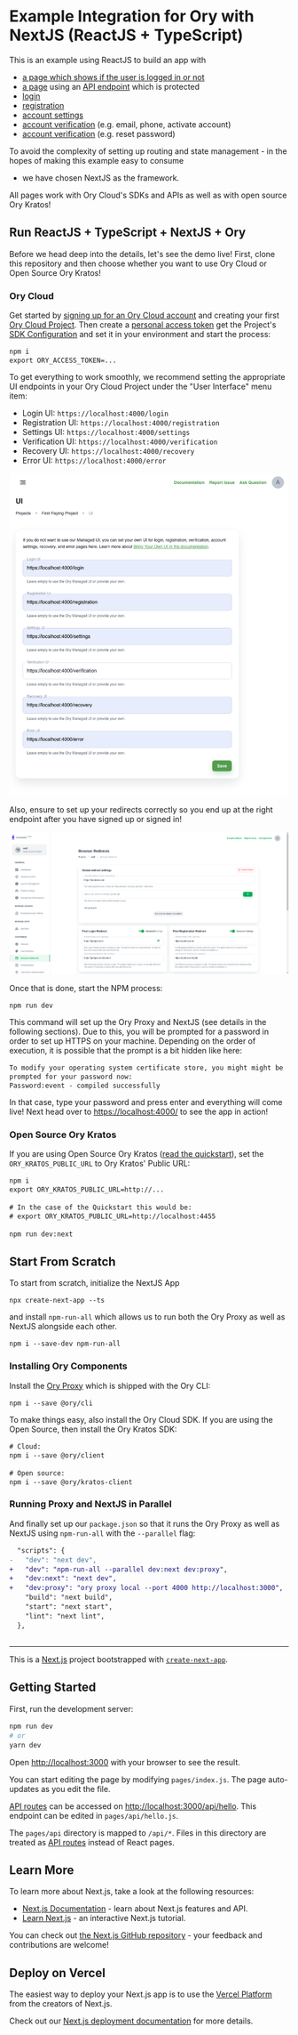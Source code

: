# Example Integration for Ory with NextJS (ReactJS + TypeScript)

This is an example using ReactJS to build an app with

- [a page which shows if the user is logged in or not](pages/index.tsx)
- [a page](pages/protected.tsx) using an [API endpoint](pages/api/protected.ts)
  which is protected
- [login](pages/login.tsx)
- [registration](pages/ui/registration.tsx)
- [account settings](pages/ui/settings.tsx)
- [account verification](pages/ui/verification.tsx) (e.g. email, phone, activate
  account)
- [account verification](pages/ui/recovery.tsx) (e.g. reset password)

To avoid the complexity of setting up routing and state management - in the
hopes of making this example easy to consume

- we have chosen NextJS as the framework.

All pages work with Ory Cloud's SDKs and APIs as well as with open source Ory
Kratos!

## Run ReactJS + TypeScript + NextJS + Ory

Before we head deep into the details, let's see the demo live! First, clone this
repository and then choose whether you want to use Ory Cloud or Open Source Ory
Kratos!

### Ory Cloud

Get started by
[signing up for an Ory Cloud account](https://console.ory.sh/registration) and
creating your first
[Ory Cloud Project](https://www.ory.sh/docs/start-building/create-project). Then
create a
[personal access token](https://www.ory.sh/docs/guides/create-personal-access-token)
get the Project's
[SDK Configuration](https://www.ory.sh/docs/concepts/services-api/#sdk-configuration)
and set it in your environment and start the process:

```
npm i
export ORY_ACCESS_TOKEN=...
```

To get everything to work smoothly, we recommend setting the appropriate UI
endpoints in your Ory Cloud Project under the "User Interface" menu item:

- Login UI: `https://localhost:4000/login`
- Registration UI: `https://localhost:4000/registration`
- Settings UI: `https://localhost:4000/settings`
- Verification UI: `https://localhost:4000/verification`
- Recovery UI: `https://localhost:4000/recovery`
- Error UI: `https://localhost:4000/error`

![Ory Cloud Project User Interface Configuration](./docs/images/ui-settings.png)

Also, ensure to set up your redirects correctly so you end up at the right
endpoint after you have signed up or signed in!

![Ory Cloud Project User Interface Configuration](./docs/images/redirects.png)

Once that is done, start the NPM process:

```
npm run dev
```

This command will set up the Ory Proxy and NextJS (see details in the following
sections). Due to this, you will be prompted for a password in order to set up
HTTPS on your machine. Depending on the order of execution, it is possible that
the prompt is a bit hidden like here:

```
To modify your operating system certificate store, you might might be prompted for your password now:
Password:event - compiled successfully
```

In that case, type your password and press enter and everything will come live!
Next head over to [https://localhost:4000/](https://localhost:4000/) to see the
app in action!

### Open Source Ory Kratos

If you are using Open Source Ory Kratos
([read the quickstart](https://www.ory.sh/kratos/docs/quickstart)), set the
`ORY_KRATOS_PUBLIC_URL` to Ory Kratos' Public URL:

```
npm i
export ORY_KRATOS_PUBLIC_URL=http://...

# In the case of the Quickstart this would be:
# export ORY_KRATOS_PUBLIC_URL=http://localhost:4455

npm run dev:next
```

## Start From Scratch

To start from scratch, initialize the NextJS App

```
npx create-next-app --ts
```

and install `npm-run-all` which allows us to run both the Ory Proxy as well as
NextJS alongside each other.

```
npm i --save-dev npm-run-all
```

### Installing Ory Components

Install the [Ory Proxy](https://www.ory.sh/docs/guides/proxy) which is shipped
with the Ory CLI:

```
npm i --save @ory/cli
```

To make things easy, also install the Ory Cloud SDK. If you are using the Open
Source, then install the Ory Kratos SDK:

```
# Cloud:
npm i --save @ory/client

# Open source:
npm i --save @ory/kratos-client
```

### Running Proxy and NextJS in Parallel

And finally set up our `package.json` so that it runs the Ory Proxy as well as
NextJS using `npm-run-all` with the `--parallel` flag:

```diff
  "scripts": {
-   "dev": "next dev",
+   "dev": "npm-run-all --parallel dev:next dev:proxy",
+   "dev:next": "next dev",
+   "dev:proxy": "ory proxy local --port 4000 http://localhost:3000",
    "build": "next build",
    "start": "next start",
    "lint": "next lint",
  },
```

##

---

This is a [Next.js](https://nextjs.org/) project bootstrapped with
[`create-next-app`](https://github.com/vercel/next.js/tree/canary/packages/create-next-app).

## Getting Started

First, run the development server:

```bash
npm run dev
# or
yarn dev
```

Open [http://localhost:3000](http://localhost:3000) with your browser to see the
result.

You can start editing the page by modifying `pages/index.js`. The page
auto-updates as you edit the file.

[API routes](https://nextjs.org/docs/api-routes/introduction) can be accessed on
[http://localhost:3000/api/hello](http://localhost:3000/api/hello). This
endpoint can be edited in `pages/api/hello.js`.

The `pages/api` directory is mapped to `/api/*`. Files in this directory are
treated as [API routes](https://nextjs.org/docs/api-routes/introduction) instead
of React pages.

## Learn More

To learn more about Next.js, take a look at the following resources:

- [Next.js Documentation](https://nextjs.org/docs) - learn about Next.js
  features and API.
- [Learn Next.js](https://nextjs.org/learn) - an interactive Next.js tutorial.

You can check out
[the Next.js GitHub repository](https://github.com/vercel/next.js/) - your
feedback and contributions are welcome!

## Deploy on Vercel

The easiest way to deploy your Next.js app is to use the
[Vercel Platform](https://vercel.com/new?utm_medium=default-template&filter=next.js&utm_source=create-next-app&utm_campaign=create-next-app-readme)
from the creators of Next.js.

Check out our
[Next.js deployment documentation](https://nextjs.org/docs/deployment) for more
details.
